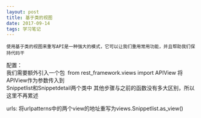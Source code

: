 ```yaml
---
layout: post
title: 基于类的视图
date: 2017-09-14
tags: 学习笔记
---
```


```
使用基于类的视图来重写API是一种强大的模式，它可以让我们重用常用功能，并且帮助我们保持代码干
```
配置：
​    
​    我们需要额外引入一个包
​    from rest_framework.views import APIView
​    将APIView作为参数传入到
​    
    Snippetlist和Snippetdetail两个类中
    其他步骤与之前的函数没有多大区别，所以这里不再累述

urls:
将urlpatterns中的两个view的地址重写为views.Snippetlist.as_view()










